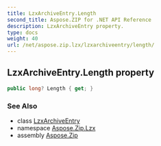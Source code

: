 ```yaml
---
title: LzxArchiveEntry.Length
second_title: Aspose.ZIP for .NET API Reference
description: LzxArchiveEntry property. 
type: docs
weight: 40
url: /net/aspose.zip.lzx/lzxarchiveentry/length/
---
```

## LzxArchiveEntry.Length property

```csharp
public long? Length { get; }
```

### See Also

* class [LzxArchiveEntry](../)
* namespace [Aspose.Zip.Lzx](../../lzxarchiveentry/)
* assembly [Aspose.Zip](../../../)


